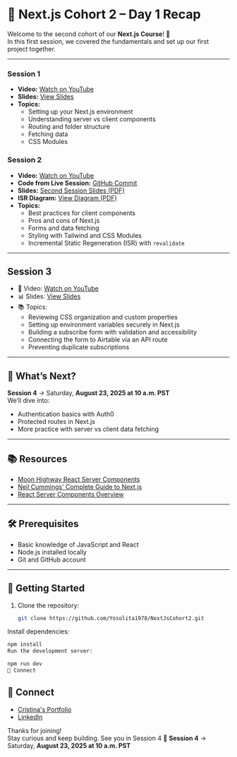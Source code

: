 
# 🧠 Next.js Cohort 2 – Day 1 Recap

Welcome to the second cohort of our **Next.js Course**! 🎉  
In this first session, we covered the fundamentals and set up our first project together.

---

### Session 1
- **Video:** [Watch on YouTube](https://youtu.be/pQqD5arWAGg)
- **Slides:** [View Slides](https://www.canva.com/design/DAGK9Y4Cvb0/Tnngd9YNIPRykk-dqOnEKA/view)
- **Topics:**
  - Setting up your Next.js environment
  - Understanding server vs client components
  - Routing and folder structure
  - Fetching data
  - CSS Modules

### Session 2
- **Video:** [Watch on YouTube](https://youtu.be/ruTsUKzSuuw)
- **Code from Live Session:** [GitHub Commit](https://github.com/Yosolita1978/NextJsCohort2/commit/db75cffe5873a0fdfbfbcf5bdd02bac02e56b296)
- **Slides:** [Second Session Slides (PDF)](https://www.canva.com/design/DAGNY0eIef4/LftWamSnFsfUzTf4WN5q1g/view?utm_content=DAGNY0eIef4&utm_campaign=designshare&utm_medium=link2&utm_source=uniquelinks&utlId=hec70f4311d)
- **ISR Diagram:** [View Diagram (PDF)](https://github.com/Yosolita1978/NextJsCohort2/blob/main/nextjs_isr_revalidate_slide.pdf)
- **Topics:**
  - Best practices for client components
  - Pros and cons of Next.js
  - Forms and data fetching
  - Styling with Tailwind and CSS Modules
  - Incremental Static Regeneration (ISR) with `revalidate`

---

## Session 3

- 🎥 Video: [Watch on YouTube](https://youtu.be/21bRd5_GHEc)  
- 📊 Slides: [View Slides](https://www.canva.com/design/DAGOHxNeySc/P-jHy34W2Fz7UINxfNDiOg/view?utm_content=DAGOHxNeySc&utm_campaign=designshare&utm_medium=link2&utm_source=uniquelinks&utlId=h54ab83c1b8)  
- 📚 Topics:  
  - Reviewing CSS organization and custom properties  
  - Setting up environment variables securely in Next.js  
  - Building a subscribe form with validation and accessibility  
  - Connecting the form to Airtable via an API route  
  - Preventing duplicate subscriptions  

---

## 📅 What’s Next?

**Session 4** → Saturday, **August 23, 2025 at 10 a.m. PST**  
We’ll dive into:  
- Authentication basics with Auth0  
- Protected routes in Next.js  
- More practice with server vs client data fetching  

---

## 📚 Resources

- [Moon Highway React Server Components](https://github.com/MoonHighway/react-server-components)  
- [Neil Cummings' Complete Guide to Next.js](https://www.udemy.com/course/the-complete-guide-to-building-a-full-stack-app-with-nextjs)  
- [React Server Components Overview](https://react.dev/reference/rsc/server-components)  

---

## 🛠 Prerequisites

- Basic knowledge of JavaScript and React  
- Node.js installed locally  
- Git and GitHub account  

---
## 🚀 Getting Started
1. Clone the repository:
   ```bash
   git clone https://github.com/Yosolita1978/NextJsCohort2.git
   ```
Install dependencies:

```bash
npm install
Run the development server:
```

```bash
npm run dev
🤝 Connect
```

## 🤝 Connect
- [Cristina's Portfolio](https://yosola.co)
- [LinkedIn](https://www.linkedin.com/in/cristinarodriguez1978/)

Thanks for joining!  
Stay curious and keep building. See you in Session 4 🚀
**Session 4** → Saturday, **August 23, 2025 at 10 a.m. PST**  
